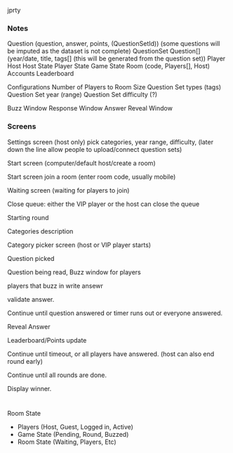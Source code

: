 jprty

### Notes 

Question (question, answer, points, (QuestionSetId)) (some questions will be imputed as the dataset is not complete)
QuestionSet Question[] (year/date, title, tags[] (this will be generated from the question set))
Player
Host
Host State
Player State
Game State 
Room (code, Players[], Host)
Accounts
Leaderboard 

Configurations 
Number of Players to Room Size
Question Set types (tags)
Question Set year (range)
Question Set difficulty (?)

Buzz Window
Response Window
Answer Reveal Window

### Screens 

Settings screen (host only) pick categories, year range, difficulty,
(later down the line allow people to upload/connect question sets) 

Start screen (computer/default host/create a room)

Start screen join a room (enter room code, usually mobile)

Waiting screen (waiting for players to join)

Close queue: either the VIP player or the host can close the queue

Starting round 

Categories description 

Category picker screen (host or VIP player starts)

Question picked

Question being read, Buzz window for players

players that buzz in write ansewr 

validate answer. 

Continue until question answered or timer runs out or everyone answered. 

Reveal Answer

Leaderboard/Points update

Continue until timeout, or all players have answered. (host can also end round early)

Continue until all rounds are done. 

Display winner. 


#
Room State
- Players (Host, Guest, Logged in, Active)
- Game State (Pending, Round, Buzzed)
- Room State (Waiting, Players, Etc)